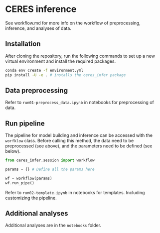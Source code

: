# CERES inference

See workflow.md for more info on the workflow of preprocessing, inference, and analyses of data.

## Installation
After cloning the repository, run the following commands to set up a new virtual environment and install the required packages.

```bash
conda env create -f environment.yml
pip install -U -e . # installs the ceres_infer package
```

## Data preprocessing

Refer to `run01-preprocess_data.ipynb` in notebooks for preprocessing of data.

## Run pipeline

The pipeline for model building and inference can be accessed with the `worfklow` class. Before calling this method, the data need to be preprocessed (see above), and the parameters need to be defined (see below).

```python
from ceres_infer.session import workflow

params = {} # Define all the params here

wf = workflow(params)
wf.run_pipe()
```

Refer to `run02-template.ipynb` in notebooks for templates. Including customizing the pipeline.

## Additional analyses

Additional analyses are in the `notebooks` folder.
